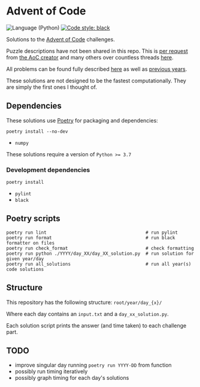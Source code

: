 # Advent of Code
![Language (Python)](https://img.shields.io/badge/powered_by-Python-blue.svg?style=flat) [![Code style: black](https://img.shields.io/badge/code%20style-black-000000.svg)](https://github.com/psf/black)

Solutions to the [Advent of Code](https://adventofcode.com/) challenges.

Puzzle descriptions have not been shared in this repo. This is [per request](https://www.reddit.com/r/adventofcode/comments/k99rod/sharing_input_data_were_we_requested_not_to/) from [the AoC creator](https://github.com/topaz) and many others over countless threads [here](https://www.reddit.com/r/adventofcode/).

All problems can be found fully described [here](https://adventofcode.com/2020) as well as [previous years](https://adventofcode.com/2020/events).

These solutions are not designed to be the fastest computationally. They are simply the first ones I thought of.



## Dependencies

These solutions use [Poetry](https://poetry.eustace.io/) for packaging and dependencies:

```
poetry install --no-dev
```

- `numpy`

These solutions require a version of `Python >= 3.7`

### Development dependencies

```
poetry install
```

- `pylint`
- `black`

## Poetry scripts

```
poetry run lint                                     # run pylint
poetry run format                                   # run black formatter on files
poetry run check_format                             # check formatting
poetry run python ./YYYY/day_XX/day_XX_solution.py  # run solution for given year/day
poetry run all_solutions                            # run all year(s) code solutions
```

## Structure
This repository has the following structure:
`root/year/day_{x}/`

Where each day contains an `input.txt` and a `day_xx_solution.py`.

Each solution script prints the answer (and time taken) to each challenge part.


## TODO
* improve singular day running `poetry run YYYY-DD` from function
* possibly run timing iteratively
* possibly graph timing for each day's solutions

